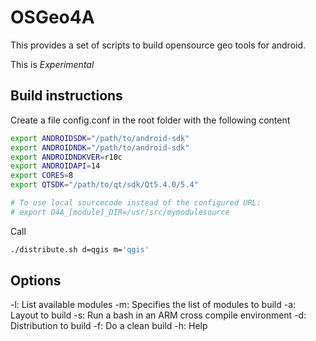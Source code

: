 OSGeo4A
==========

This provides a set of scripts to build opensource geo tools for android.

This is *Experimental*

Build instructions
-----------

Create a file config.conf in the root folder with the following content

```sh
export ANDROIDSDK="/path/to/android-sdk"
export ANDROIDNDK="/path/to/android-sdk"
export ANDROIDNDKVER=r10c
export ANDROIDAPI=14
export CORES=8
export QTSDK="/path/to/qt/sdk/Qt5.4.0/5.4"

# To use local sourcecode instead of the configured URL:
# export O4A_[module]_DIR=/usr/src/mymodulesource
```

Call
```sh
./distribute.sh d=qgis m='qgis'
```

Options
-----------

 -l: List available modules
 -m: Specifies the list of modules to build
 -a: Layout to build
 -s: Run a bash in an ARM cross compile environment
 -d: Distribution to build
 -f: Do a clean build
 -h: Help

